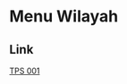 # Menu Wilayah

## Link

[TPS 001](https://github.com/gigit-pemilu/pemilu-2024-62-kalimantan-tengah/tree/main/pilpres/hitung-suara/sub/62-kalimantan-tengah/sub/03-kapuas/sub/11-kapuas-tengah/sub/2009-karukus/sub/001-tps)

